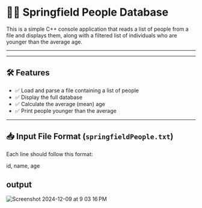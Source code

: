 # 🧑‍💻 Springfield People Database

This is a simple C++ console application that reads a list of people from a file and displays them, along with a filtered list of individuals who are younger than the average age.

---

---

## 🛠️ Features

- ✅ Load and parse a file containing a list of people  
- ✅ Display the full database  
- ✅ Calculate the average (mean) age  
- ✅ Print people younger than the average  

---

## 📥 Input File Format (`springfieldPeople.txt`)

Each line should follow this format:

id, name, age

## output 
![Screenshot 2024-12-09 at 9 03 16 PM](https://github.com/user-attachments/assets/932b8f7c-3b36-4931-93ba-0f35f5fc60f3)

